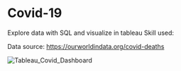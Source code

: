 # Covid-19

Explore data with SQL and visualize in tableau
Skill used:

Data source: https://ourworldindata.org/covid-deaths


![Tableau_Covid_Dashboard](https://user-images.githubusercontent.com/55522551/151695405-e73af27b-518e-44a3-9a43-65bfdb9afba2.png)

